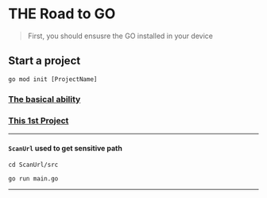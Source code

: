 # THE Road to GO

> First, you should ensusre the GO installed in your device

## Start a project
`go mod init [ProjectName]`

### [The basical ability](Test/readme.md)

### [This 1st Project](ScanUrl/readme.md)

---

#### `ScanUrl` used to get sensitive path

`cd ScanUrl/src` 

`go run main.go` 

---
